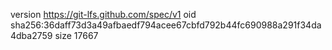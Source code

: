version https://git-lfs.github.com/spec/v1
oid sha256:36daff73d3a49afbaedf794acee67cbfd792b44fc690988a291f34da4dba2759
size 17667
